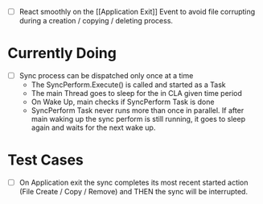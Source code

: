- [ ] React smoothly on the [[Application Exit]] Event to avoid file corrupting during a creation / copying / deleting process. 

# Currently Doing
- [ ] Sync process can be dispatched only once at a time
	- The SyncPerform.Execute() is called and started as a Task
	- The main Thread goes to sleep for the in CLA given time period
	- On Wake Up, main checks if SyncPerform Task is done
	- SyncPerform Task never runs more than once in parallel. If after main waking up the sync perform is still running, it goes to sleep again and waits for the next wake up.
# Test Cases
- [ ] On Application exit the sync completes its most recent started action (File Create / Copy / Remove) and THEN the sync will be interrupted.